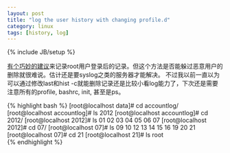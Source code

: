 ```yaml
---
layout: post
title: "log the user history with changing profile.d"
category: linux
tags: [history, log]
---
```

{% include JB/setup %}

[有个巧妙的建议](https://github.com/kingkongmok/linux/blob/master/etc/profile.d/accountlog.sh)来记录root用户登录后的记录。但这个方法是否能躲过恶意用户的删除就很难说。估计还是要syslog之类的服务器才能解决。
不过我以前一直以为可以通过修改last和hist -c就能删除记录还是比较小看log能力了，下次还是需要注意所有的profile, bashrc, init, 甚至是ps。

{% highlight bash %}
[root@localhost data]# cd accountlog/
[root@localhost accountlog]# ls
2012
[root@localhost accountlog]# cd 2012/
[root@localhost 2012]# ls
01  02  03  04  05  06  07
[root@localhost 2012]# cd 07/
[root@localhost 07]# ls
09  10  12  13  14  15  16  19  20  21
[root@localhost 07]# cd 21
[root@localhost 21]# ls
root  
{% endhighlight %}


